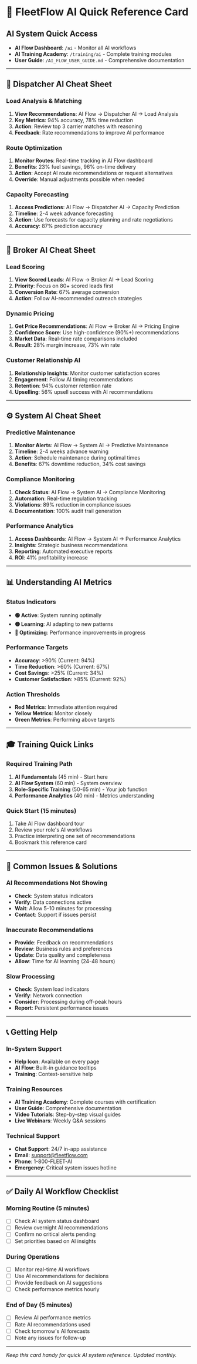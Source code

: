 # 🤖 FleetFlow AI Quick Reference Card

## AI System Quick Access
- **AI Flow Dashboard**: `/ai` - Monitor all AI workflows
- **AI Training Academy**: `/training/ai` - Complete training modules
- **User Guide**: `/AI_FLOW_USER_GUIDE.md` - Comprehensive documentation

---

## 🚛 Dispatcher AI Cheat Sheet

### Load Analysis & Matching
1. **View Recommendations**: AI Flow → Dispatcher AI → Load Analysis
2. **Key Metrics**: 94% accuracy, 78% time reduction
3. **Action**: Review top 3 carrier matches with reasoning
4. **Feedback**: Rate recommendations to improve AI performance

### Route Optimization
1. **Monitor Routes**: Real-time tracking in AI Flow dashboard
2. **Benefits**: 23% fuel savings, 96% on-time delivery
3. **Action**: Accept AI route recommendations or request alternatives
4. **Override**: Manual adjustments possible when needed

### Capacity Forecasting
1. **Access Predictions**: AI Flow → Dispatcher AI → Capacity Prediction
2. **Timeline**: 2-4 week advance forecasting
3. **Action**: Use forecasts for capacity planning and rate negotiations
4. **Accuracy**: 87% prediction accuracy

---

## 🏢 Broker AI Cheat Sheet

### Lead Scoring
1. **View Scored Leads**: AI Flow → Broker AI → Lead Scoring
2. **Priority**: Focus on 80+ scored leads first
3. **Conversion Rate**: 67% average conversion
4. **Action**: Follow AI-recommended outreach strategies

### Dynamic Pricing
1. **Get Price Recommendations**: AI Flow → Broker AI → Pricing Engine
2. **Confidence Score**: Use high-confidence (90%+) recommendations
3. **Market Data**: Real-time rate comparisons included
4. **Result**: 28% margin increase, 73% win rate

### Customer Relationship AI
1. **Relationship Insights**: Monitor customer satisfaction scores
2. **Engagement**: Follow AI timing recommendations
3. **Retention**: 94% customer retention rate
4. **Upselling**: 56% upsell success with AI recommendations

---

## ⚙️ System AI Cheat Sheet

### Predictive Maintenance
1. **Monitor Alerts**: AI Flow → System AI → Predictive Maintenance
2. **Timeline**: 2-4 weeks advance warning
3. **Action**: Schedule maintenance during optimal times
4. **Benefits**: 67% downtime reduction, 34% cost savings

### Compliance Monitoring
1. **Check Status**: AI Flow → System AI → Compliance Monitoring
2. **Automation**: Real-time regulation tracking
3. **Violations**: 89% reduction in compliance issues
4. **Documentation**: 100% audit trail generation

### Performance Analytics
1. **Access Dashboards**: AI Flow → System AI → Performance Analytics
2. **Insights**: Strategic business recommendations
3. **Reporting**: Automated executive reports
4. **ROI**: 41% profitability increase

---

## 📊 Understanding AI Metrics

### Status Indicators
- **🟢 Active**: System running optimally
- **🟡 Learning**: AI adapting to new patterns
- **🔵 Optimizing**: Performance improvements in progress

### Performance Targets
- **Accuracy**: >90% (Current: 94%)
- **Time Reduction**: >60% (Current: 67%)
- **Cost Savings**: >25% (Current: 34%)
- **Customer Satisfaction**: >85% (Current: 92%)

### Action Thresholds
- **Red Metrics**: Immediate attention required
- **Yellow Metrics**: Monitor closely
- **Green Metrics**: Performing above targets

---

## 🎓 Training Quick Links

### Required Training Path
1. **AI Fundamentals** (45 min) - Start here
2. **AI Flow System** (60 min) - System overview
3. **Role-Specific Training** (50-65 min) - Your job function
4. **Performance Analytics** (40 min) - Metrics understanding

### Quick Start (15 minutes)
1. Take AI Flow dashboard tour
2. Review your role's AI workflows
3. Practice interpreting one set of recommendations
4. Bookmark this reference card

---

## 🔧 Common Issues & Solutions

### AI Recommendations Not Showing
- **Check**: System status indicators
- **Verify**: Data connections active
- **Wait**: Allow 5-10 minutes for processing
- **Contact**: Support if issues persist

### Inaccurate Recommendations
- **Provide**: Feedback on recommendations
- **Review**: Business rules and preferences
- **Update**: Data quality and completeness
- **Allow**: Time for AI learning (24-48 hours)

### Slow Processing
- **Check**: System load indicators
- **Verify**: Network connection
- **Consider**: Processing during off-peak hours
- **Report**: Persistent performance issues

---

## 📞 Getting Help

### In-System Support
- **Help Icon**: Available on every page
- **AI Flow**: Built-in guidance tooltips
- **Training**: Context-sensitive help

### Training Resources
- **AI Training Academy**: Complete courses with certification
- **User Guide**: Comprehensive documentation
- **Video Tutorials**: Step-by-step visual guides
- **Live Webinars**: Weekly Q&A sessions

### Technical Support
- **Chat Support**: 24/7 in-app assistance
- **Email**: support@fleetflow.com
- **Phone**: 1-800-FLEET-AI
- **Emergency**: Critical system issues hotline

---

## ✅ Daily AI Workflow Checklist

### Morning Routine (5 minutes)
- [ ] Check AI system status dashboard
- [ ] Review overnight AI recommendations
- [ ] Confirm no critical alerts pending
- [ ] Set priorities based on AI insights

### During Operations
- [ ] Monitor real-time AI workflows
- [ ] Use AI recommendations for decisions
- [ ] Provide feedback on AI suggestions
- [ ] Check performance metrics hourly

### End of Day (5 minutes)
- [ ] Review AI performance metrics
- [ ] Rate AI recommendations used
- [ ] Check tomorrow's AI forecasts
- [ ] Note any issues for follow-up

---

*Keep this card handy for quick AI system reference. Updated monthly.*
